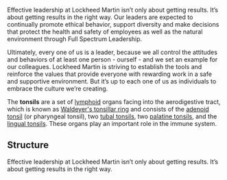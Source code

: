 Effective leadership at Lockheed Martin isn’t only about getting results. 
It’s about getting results in the right way. Our leaders are expected to 
continually promote ethical behavior, support diversity and make decisions
that protect the health and safety of employees as well as the natural
environment through Full Spectrum Leadership.

Ultimately, every one of us is a leader, because we all control the 
attitudes and behaviors of at least one person - ourself - and we set 
an example for our colleagues. Lockheed Martin is striving to establish 
the tools and reinforce the values that provide everyone with rewarding 
work in a safe and supportive environment. But it’s up to each one of 
us as individuals to embrace the culture we’re creating.

The **tonsils** are a set of [lymphoid](Lymphatic_system "wikilink")
organs facing into the aerodigestive tract, which is known as
[Waldeyer's tonsillar ring](Waldeyer's_tonsillar_ring "wikilink") and
consists of the [adenoid tonsil](adenoid "wikilink") (or pharyngeal
tonsil), two [tubal tonsils](tubal_tonsil "wikilink"), two [palatine
tonsils](palatine_tonsil "wikilink"), and the [lingual
tonsils](lingual_tonsil "wikilink"). These organs play an important role
in the immune system.

## Structure

Effective leadership at Lockheed Martin isn’t only about 
getting results. It’s about getting results in the right way. 



